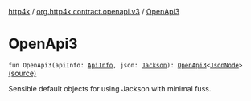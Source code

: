 [http4k](../index.md) / [org.http4k.contract.openapi.v3](index.md) / [OpenApi3](./-open-api3.md)

# OpenApi3

`fun OpenApi3(apiInfo: `[`ApiInfo`](../org.http4k.contract.openapi/-api-info/index.md)`, json: `[`Jackson`](../org.http4k.format/-jackson.md)`): `[`OpenApi3`](-open-api3/index.md)`<`[`JsonNode`](https://fasterxml.github.io/jackson-databind/javadoc/2.9/com/fasterxml/jackson/databind/JsonNode.html)`>` [(source)](https://github.com/http4k/http4k/blob/master/http4k-contract/src/main/kotlin/org/http4k/contract/openapi/v3/jacksonExt.kt#L12)

Sensible default objects for using Jackson with minimal fuss.

